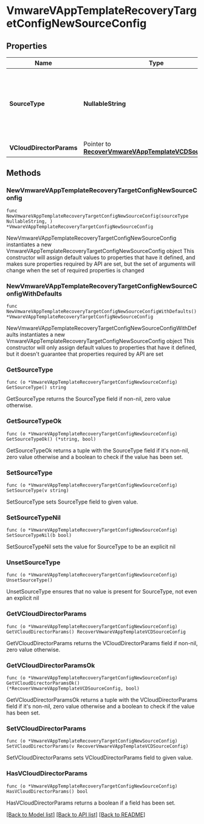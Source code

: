 # VmwareVAppTemplateRecoveryTargetConfigNewSourceConfig

## Properties

Name | Type | Description | Notes
------------ | ------------- | ------------- | -------------
**SourceType** | **NullableString** | Specifies the type of VMware source to which the vApp templatess are being restored. | 
**VCloudDirectorParams** | Pointer to [**RecoverVmwareVAppTemplateVCDSourceConfig**](RecoverVmwareVAppTemplateVCDSourceConfig.md) |  | [optional] 

## Methods

### NewVmwareVAppTemplateRecoveryTargetConfigNewSourceConfig

`func NewVmwareVAppTemplateRecoveryTargetConfigNewSourceConfig(sourceType NullableString, ) *VmwareVAppTemplateRecoveryTargetConfigNewSourceConfig`

NewVmwareVAppTemplateRecoveryTargetConfigNewSourceConfig instantiates a new VmwareVAppTemplateRecoveryTargetConfigNewSourceConfig object
This constructor will assign default values to properties that have it defined,
and makes sure properties required by API are set, but the set of arguments
will change when the set of required properties is changed

### NewVmwareVAppTemplateRecoveryTargetConfigNewSourceConfigWithDefaults

`func NewVmwareVAppTemplateRecoveryTargetConfigNewSourceConfigWithDefaults() *VmwareVAppTemplateRecoveryTargetConfigNewSourceConfig`

NewVmwareVAppTemplateRecoveryTargetConfigNewSourceConfigWithDefaults instantiates a new VmwareVAppTemplateRecoveryTargetConfigNewSourceConfig object
This constructor will only assign default values to properties that have it defined,
but it doesn't guarantee that properties required by API are set

### GetSourceType

`func (o *VmwareVAppTemplateRecoveryTargetConfigNewSourceConfig) GetSourceType() string`

GetSourceType returns the SourceType field if non-nil, zero value otherwise.

### GetSourceTypeOk

`func (o *VmwareVAppTemplateRecoveryTargetConfigNewSourceConfig) GetSourceTypeOk() (*string, bool)`

GetSourceTypeOk returns a tuple with the SourceType field if it's non-nil, zero value otherwise
and a boolean to check if the value has been set.

### SetSourceType

`func (o *VmwareVAppTemplateRecoveryTargetConfigNewSourceConfig) SetSourceType(v string)`

SetSourceType sets SourceType field to given value.


### SetSourceTypeNil

`func (o *VmwareVAppTemplateRecoveryTargetConfigNewSourceConfig) SetSourceTypeNil(b bool)`

 SetSourceTypeNil sets the value for SourceType to be an explicit nil

### UnsetSourceType
`func (o *VmwareVAppTemplateRecoveryTargetConfigNewSourceConfig) UnsetSourceType()`

UnsetSourceType ensures that no value is present for SourceType, not even an explicit nil
### GetVCloudDirectorParams

`func (o *VmwareVAppTemplateRecoveryTargetConfigNewSourceConfig) GetVCloudDirectorParams() RecoverVmwareVAppTemplateVCDSourceConfig`

GetVCloudDirectorParams returns the VCloudDirectorParams field if non-nil, zero value otherwise.

### GetVCloudDirectorParamsOk

`func (o *VmwareVAppTemplateRecoveryTargetConfigNewSourceConfig) GetVCloudDirectorParamsOk() (*RecoverVmwareVAppTemplateVCDSourceConfig, bool)`

GetVCloudDirectorParamsOk returns a tuple with the VCloudDirectorParams field if it's non-nil, zero value otherwise
and a boolean to check if the value has been set.

### SetVCloudDirectorParams

`func (o *VmwareVAppTemplateRecoveryTargetConfigNewSourceConfig) SetVCloudDirectorParams(v RecoverVmwareVAppTemplateVCDSourceConfig)`

SetVCloudDirectorParams sets VCloudDirectorParams field to given value.

### HasVCloudDirectorParams

`func (o *VmwareVAppTemplateRecoveryTargetConfigNewSourceConfig) HasVCloudDirectorParams() bool`

HasVCloudDirectorParams returns a boolean if a field has been set.


[[Back to Model list]](../README.md#documentation-for-models) [[Back to API list]](../README.md#documentation-for-api-endpoints) [[Back to README]](../README.md)


